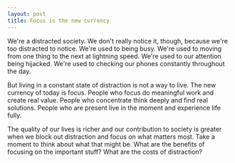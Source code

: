 ```yaml
---
layout: post
title: Focus is the new currency
---
```


We're a distracted society. We don't really notice it, though, because we're too distracted to notice. We're used to being busy. We're used to moving from one thing to the next at lightning speed. We're used to our attention being hijacked. We're used to checking our phones constantly throughout the day.

But living in a constant state of distraction is not a way to live. The new currency of today is focus. People who focus do meaningful work and create real value. People who concentrate think deeply and find real solutions. People who are present live in the moment and experience life fully.

The quality of our lives is richer and our contribution to society is greater when we block out distraction and focus on what matters most. Take a moment to think about what that might be. What are the benefits of focusing on the important stuff? What are the costs of distraction?
